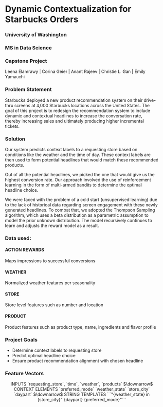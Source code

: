 # Dynamic Contextualization for Starbucks Orders
### University of Washington
### MS in Data Science
### Capstone Project

Leena Elamrawy | Corina Geier | Anant Rajeev | Christie L. Gan | Emily Yamauchi

### Problem Statement

Starbucks deployed a new product recommendation system on their drive-thru screens at 4,000 Starbucks locations across the United States. 
The goal of this project is to redesign the recommendation system to include dynamic and contextual headlines to increase the conversation rate, 
thereby increasing sales and ultimately producing higher incremental tickets. 

### Solution

Our system predicts context labels to a requesting store based on conditions like the weather and the time of day. 
These context labels are then used to form potential headlines that would match these recommended products.    

Out of all the potential headlines, we picked the one that would give us the highest conversion rate. 
Our approach involved the use of reinforcement learning in the form of multi-armed bandits to determine the optimal headline choice.   

We were faced with the problem of a cold start (unsupervised learning) due to the lack of historical data regarding screen engagement with these newly generated headlines. 
To combat that, we adopted the Thompson Sampling algorithm, which uses a beta distribution as a parametric assumption to model the prior unknown distribution. 
The model recursively continues to learn and adjusts the reward model as a result.

### Data used:

#### ACTION REWARDS
Maps impressions to successful conversions
#### WEATHER
Normalized weather features per seasonality
#### STORE
Store level features such as number and location
#### PRODUCT
Product features such as product type, name, ingredients and flavor profile

### Project Goals

- Determine context labels to requesting store
- Predict optimal headline choice
- Ensure product recommendation alignment with chosen headline

### Feature Vectors

<p style="text-align: center;">
INPUTS   
`requesting_store`, `time`, `weather`, `products`
$\downarrow$   
CONTEXT ELEMENTS   
`preferred_mode`   
`weather_state`   
`store_city`   
`daypart`   
$\downarrow$   
STRING TEMPLATES
```"{weather_state} in {store_city}"   
{daypart} {preferred_mode}"```
</p>
</p>
